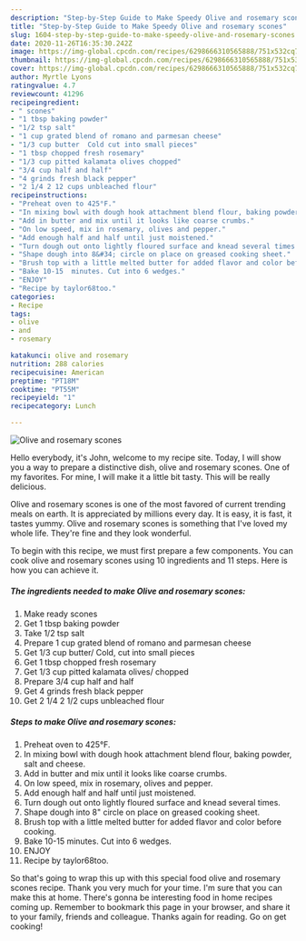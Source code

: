 ```yaml
---
description: "Step-by-Step Guide to Make Speedy Olive and rosemary scones"
title: "Step-by-Step Guide to Make Speedy Olive and rosemary scones"
slug: 1604-step-by-step-guide-to-make-speedy-olive-and-rosemary-scones
date: 2020-11-26T16:35:30.242Z
image: https://img-global.cpcdn.com/recipes/6298666310565888/751x532cq70/olive-and-rosemary-scones-recipe-main-photo.jpg
thumbnail: https://img-global.cpcdn.com/recipes/6298666310565888/751x532cq70/olive-and-rosemary-scones-recipe-main-photo.jpg
cover: https://img-global.cpcdn.com/recipes/6298666310565888/751x532cq70/olive-and-rosemary-scones-recipe-main-photo.jpg
author: Myrtle Lyons
ratingvalue: 4.7
reviewcount: 41296
recipeingredient:
- " scones"
- "1 tbsp baking powder"
- "1/2 tsp salt"
- "1 cup grated blend of romano and parmesan cheese"
- "1/3 cup butter  Cold cut into small pieces"
- "1 tbsp chopped fresh rosemary"
- "1/3 cup pitted kalamata olives chopped"
- "3/4 cup half and half"
- "4 grinds fresh black pepper"
- "2 1/4 2 12 cups unbleached flour"
recipeinstructions:
- "Preheat oven to 425°F."
- "In mixing bowl with dough hook attachment blend flour, baking powder, salt and cheese."
- "Add in butter and mix until it looks like coarse crumbs."
- "On low speed, mix in rosemary, olives and pepper."
- "Add enough half and half until just moistened."
- "Turn dough out onto lightly floured surface and knead several times."
- "Shape dough into 8&#34; circle on place on greased cooking sheet."
- "Brush top with a little melted butter for added flavor and color before cooking."
- "Bake 10-15  minutes. Cut into 6 wedges."
- "ENJOY"
- "Recipe by taylor68too."
categories:
- Recipe
tags:
- olive
- and
- rosemary

katakunci: olive and rosemary 
nutrition: 288 calories
recipecuisine: American
preptime: "PT18M"
cooktime: "PT55M"
recipeyield: "1"
recipecategory: Lunch

---
```



![Olive and rosemary scones](https://img-global.cpcdn.com/recipes/6298666310565888/751x532cq70/olive-and-rosemary-scones-recipe-main-photo.jpg)

Hello everybody, it's John, welcome to my recipe site. Today, I will show you a way to prepare a distinctive dish, olive and rosemary scones. One of my favorites. For mine, I will make it a little bit tasty. This will be really delicious.

Olive and rosemary scones is one of the most favored of current trending meals on earth. It is appreciated by millions every day. It is easy, it is fast, it tastes yummy. Olive and rosemary scones is something that I've loved my whole life. They're fine and they look wonderful.




To begin with this recipe, we must first prepare a few components. You can cook olive and rosemary scones using 10 ingredients and 11 steps. Here is how you can achieve it.

<!--inarticleads1-->

##### The ingredients needed to make Olive and rosemary scones:

1. Make ready  scones
1. Get 1 tbsp baking powder
1. Take 1/2 tsp salt
1. Prepare 1 cup grated blend of romano and parmesan cheese
1. Get 1/3 cup butter/  Cold, cut into small pieces
1. Get 1 tbsp chopped fresh rosemary
1. Get 1/3 cup pitted kalamata olives/ chopped
1. Prepare 3/4 cup half and half
1. Get 4 grinds fresh black pepper
1. Get 2 1/4 2 1/2 cups unbleached flour




<!--inarticleads2-->

##### Steps to make Olive and rosemary scones:

1. Preheat oven to 425°F.
1. In mixing bowl with dough hook attachment blend flour, baking powder, salt and cheese.
1. Add in butter and mix until it looks like coarse crumbs.
1. On low speed, mix in rosemary, olives and pepper.
1. Add enough half and half until just moistened.
1. Turn dough out onto lightly floured surface and knead several times.
1. Shape dough into 8&#34; circle on place on greased cooking sheet.
1. Brush top with a little melted butter for added flavor and color before cooking.
1. Bake 10-15  minutes. Cut into 6 wedges.
1. ENJOY
1. Recipe by taylor68too.




So that's going to wrap this up with this special food olive and rosemary scones recipe. Thank you very much for your time. I'm sure that you can make this at home. There's gonna be interesting food in home recipes coming up. Remember to bookmark this page in your browser, and share it to your family, friends and colleague. Thanks again for reading. Go on get cooking!
